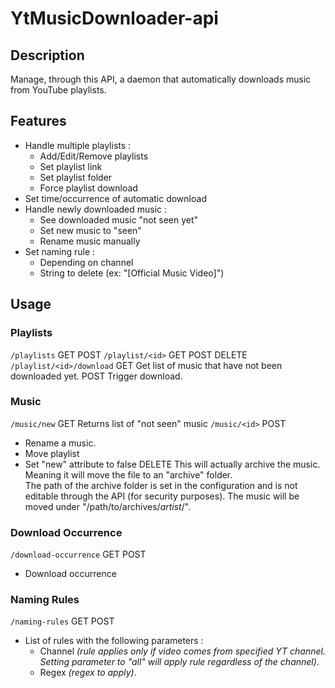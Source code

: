 # YtMusicDownloader-api
## Description
Manage, through this API, a daemon that automatically downloads music from YouTube playlists.
## Features
- Handle multiple playlists :
    - Add/Edit/Remove playlists
    - Set playlist link
    - Set playlist folder
    - Force playlist download
- Set time/occurrence of automatic download
- Handle newly downloaded music :
    - See downloaded music "not seen yet"
    - Set new music to "seen"
    - Rename music manually
- Set naming rule :
    - Depending on channel
    - String to delete (ex: "[Official Music Video]")
## Usage
### Playlists
`/playlists`
GET 
POST
`/playlist/<id>`
GET 
POST
DELETE
`/playlist/<id>/download`
GET 
Get list of music that have not been downloaded yet.
POST
Trigger download.
### Music
`/music/new`
GET
Returns list of "not seen" music
`/music/<id>`
POST
- Rename a music.
- Move playlist
- Set "new" attribute to false
DELETE
This will actually archive the music. Meaning it will move the file to an "archive" folder.  
The path of the archive folder is set in the configuration and is not editable through the API (for security purposes). 
The music will be moved under "/path/to/archives/*artist*/".
### Download Occurrence
`/download-occurrence`
GET
POST
- Download occurrence
### Naming Rules
`/naming-rules`
GET
POST
- List of rules with the following parameters :
    - Channel *(rule applies only if video comes from specified YT channel. Setting parameter to "all" will 
    apply rule regardless of the channel)*.
    - Regex *(regex to apply)*.